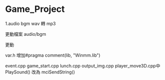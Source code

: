# Game_Project
1.audio bgm wav 轉 mp3

更動檔案
audio/bgm

更動

var.h 增加#pragma comment(lib, "Winmm.lib")

event.cpp game_start.cpp lunch.cpp output_img.cpp player_move3D.cpp中
PlaySound() 改為 mciSendString()
